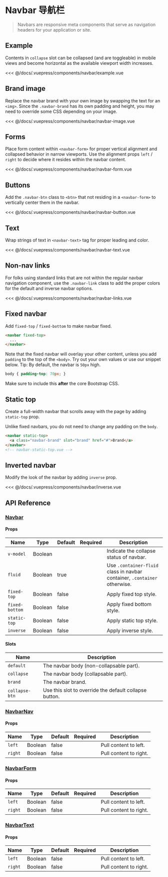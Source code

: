 # Navbar 导航栏

> Navbars are responsive meta components that serve as navigation headers for your application or site.

## Example

Contents in `collapse` slot can be collapsed (and are toggleable) in mobile views and become horizontal as the available viewport width increases.

<navbar-example/>

<<< @/docs/.vuepress/components/navbar/example.vue

## Brand image

Replace the navbar brand with your own image by swapping the text for an `<img>`. Since the `.navbar-brand` has its own padding and height, you may need to override some CSS depending on your image.

<navbar-navbar-image/>

<<< @/docs/.vuepress/components/navbar/navbar-image.vue

## Forms

Place form content within `<navbar-form>` for proper vertical alignment and collapsed behavior in narrow viewports. Use the alignment props `left` / `right` to decide where it resides within the navbar content.

<navbar-navbar-form/>

<<< @/docs/.vuepress/components/navbar/navbar-form.vue

## Buttons

Add the `.navbar-btn` class to `<btn>` that not residing in a `<navbar-form>` to vertically center them in the navbar.

<navbar-navbar-button/>

<<< @/docs/.vuepress/components/navbar/navbar-button.vue

## Text

Wrap strings of text in `<navbar-text>` tag for proper leading and color.

<navbar-navbar-text/>

<<< @/docs/.vuepress/components/navbar/navbar-text.vue

## Non-nav links

For folks using standard links that are not within the regular navbar navigation component, use the `.navbar-link` class to add the proper colors for the default and inverse navbar options.

<navbar-navbar-links/>

<<< @/docs/.vuepress/components/navbar/navbar-links.vue

## Fixed navbar

Add `fixed-top` / `fixed-bottom` to make navbar fixed.

```html
<navbar fixed-top>
  ...
</navbar>
```

Note that the fixed navbar will overlay your other content, unless you add `padding` to the top of the `<body>`. Try out your own values or use our snippet below. Tip: By default, the navbar is `50px` high.

```css
body { padding-top: 70px; }
```

Make sure to include this **after** the core Bootstrap CSS.

## Static top

Create a full-width navbar that scrolls away with the page by adding `static-top` prop.

Unlike fixed navbars, you do not need to change any padding on the `body`.

```html
<navbar static-top>
  <a class="navbar-brand" slot="brand" href="#">Brand</a>
</navbar>
<!-- navbar-static-top.vue -->
```

## Inverted navbar

Modify the look of the navbar by adding `inverse` prop.

<navbar-inverse/>

<<< @/docs/.vuepress/components/navbar/inverse.vue

## API Reference

### [Navbar](https://github.com/uiv-lib/uiv/blob/1.x/src/components/navbar/Navbar.vue)

#### Props

Name           | Type       | Default  | Required | Description
------------   | ---------- | -------- | -------- | -----------------------
`v-model`      | Boolean    |          |          | Indicate the collapse status of navbar.
`fluid`        | Boolean    | true     |          | Use `.container-fluid` class in navbar container, `.container` otherwise.
`fixed-top`    | Boolean    | false    |          | Apply fixed top style.
`fixed-bottom` | Boolean    | false    |          | Apply fixed bottom style.
`static-top`   | Boolean    | false    |          | Apply static top style.
`inverse`      | Boolean    | false    |          | Apply inverse style.

#### Slots

Name             | Description
---------        | -----------------------
`default`        | The navbar body (non-collapsable part).
`collapse`       | The navbar body (collapsable part).
`brand`          | The navbar brand.
`collapse-btn`   | Use this slot to override the default collapse button.

### [NavbarNav](https://github.com/uiv-lib/uiv/blob/1.x/src/components/navbar/NavbarNav.js)

#### Props

Name           | Type       | Default  | Required | Description
------------   | ---------- | -------- | -------- | -----------------------
`left`         | Boolean    | false    |          | Pull content to left.
`right`        | Boolean    | false    |          | Pull content to right.

### [NavbarForm](https://github.com/uiv-lib/uiv/blob/1.x/src/components/navbar/NavbarForm.js)

#### Props

Name           | Type       | Default  | Required | Description
------------   | ---------- | -------- | -------- | -----------------------
`left`         | Boolean    | false    |          | Pull content to left.
`right`        | Boolean    | false    |          | Pull content to right.

### [NavbarText](https://github.com/uiv-lib/uiv/blob/1.x/src/components/navbar/NavbarText.js)

#### Props

Name           | Type       | Default  | Required | Description
------------   | ---------- | -------- | -------- | -----------------------
`left`         | Boolean    | false    |          | Pull content to left.
`right`        | Boolean    | false    |          | Pull content to right.

